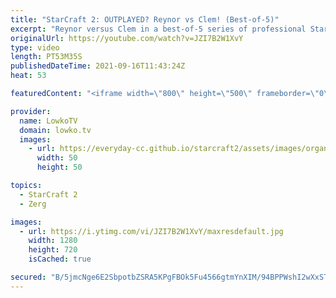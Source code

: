 ```yaml
---
title: "StarCraft 2: OUTPLAYED? Reynor vs Clem! (Best-of-5)"
excerpt: "Reynor versus Clem in a best-of-5 series of professional StarCraft 2. Clem has been absolutely destroying the competition in Terran versus Zerg, but Reynor is of course the World Champion.  Support my work on Patreon: http://www.patreon.com/lowkotv Become a YouTube member: https://lowko.tv/join  My second"
originalUrl: https://youtube.com/watch?v=JZI7B2W1XvY
type: video
length: PT53M35S
publishedDateTime: 2021-09-16T11:43:24Z
heat: 53

featuredContent: "<iframe width=\"800\" height=\"500\" frameborder=\"0\" src=\"https://www.youtube.com/embed/JZI7B2W1XvY\" allow=\"accelerometer; autoplay; encrypted-media; gyroscope; picture-in-picture\" allowfullscreen></iframe>"

provider:
  name: LowkoTV
  domain: lowko.tv
  images:
    - url: https://everyday-cc.github.io/starcraft2/assets/images/organizations/lowko.tv-50x50.jpg
      width: 50
      height: 50

topics:
  - StarCraft 2
  - Zerg

images:
  - url: https://i.ytimg.com/vi/JZI7B2W1XvY/maxresdefault.jpg
    width: 1280
    height: 720
    isCached: true

secured: "B/5jmcNge6E2SbpotbZSRA5KPgFBOk5Fu4566gtmYnXIM/94BPPWshI2wXxSTSYFG9iQjXCpWXrTwf8bhzgGWmg87oDt0HfR7eaKdLVW1x7D2R5pJRzRB4WNdgnxmjzd6rCDT+NaCXf+FytEggenYbaJaDkINGwZEPKql62nQ00iGDrRkHyKJzjmPmFIo3buos7UJnoaQT39qBqN/4xcJ1BBm+gL1l60+X2iFe8hkRCKQeipwniGZVxHqn4pnB7tyvCjJEoDiEhdTkBdzwnmNQgZfdKOhA9TrPkNWzTgVpTDJt22GaqYLJrzI8VAV3pSfUnOACHPFCMxkXwvaG8yBDzVumEuqNWw/Y8zMbqfIB708ceVoyD2ChVBBd+VbXTACsRshQd4LYT3bWK6/XuwuGI2lXkJ6SKioKB6ZVd0uDc9xCDAcnNFXrNw5olFgIOB;Ym5YLnrsTjIaINU3/lJG+g=="
---
```


